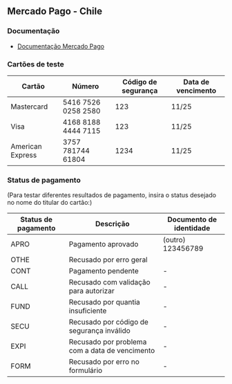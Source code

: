 ## Mercado Pago - Chile

### Documentação
* <a href="https://www.mercadopago.com.br/developers/pt/reference" target="_blank">Documentação Mercado Pago</a>

### Cartões de teste

|Cartão|Número|Código de segurança   |Data de vencimento|
|---|---|---|---|
| Mastercard  | 5416 7526 0258 2580  | 123  | 11/25  |
| Visa  | 4168 8188 4444 7115  | 123  |  11/25 |
|  American Express | 3757 781744 61804  | 1234  |  11/25 |



### Status de pagamento 
(Para testar diferentes resultados de pagamento, insira o status desejado no nome do titular do cartão:)

| Status de pagamento  |  Descrição | Documento de identidade  |
|---|---|---|
| APRO  |  Pagamento aprovado |  (outro) 123456789 |
|  OTHE |  Recusado por erro geral |   |
| CONT  | Pagamento pendente  | -  |
|  CALL |  Recusado com validação para autorizar | -  |
| FUND  | Recusado por quantia insuficiente  | -  |
|  SECU | Recusado por código de segurança inválido  |  - |
| EXPI  |  Recusado por problema com a data de vencimento |  - |
| FORM  |  Recusado por erro no formulário | -  |
